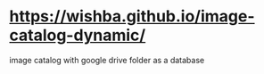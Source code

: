 <!-- https://wishba-image-catalog.netlify.app/ -->
<!-- https://www.canva.com/design/DAGhJP3aQSY/W6WdEG_Cyh6fp26QVViRrg/edit -->
<!-- https://www.figma.com/design/UcXXqj76I17tOwRinAn1I7/image-galery?node-id=4-2&t=yAJcmP7Lxndj3EUT-0 -->

# https://wishba.github.io/image-catalog-dynamic/

image catalog with google drive folder as a database
